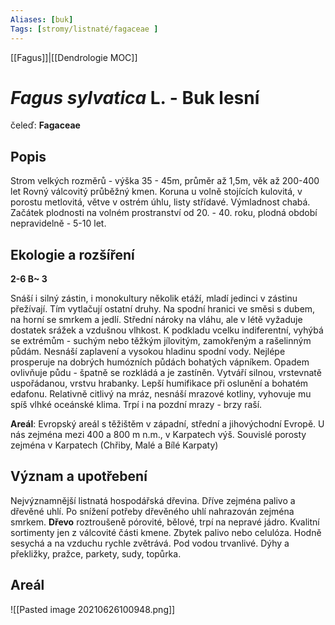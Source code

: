 ```yaml
---
Aliases: [buk]
Tags: [stromy/listnaté/fagaceae ]
---
```

[[Fagus]]|[[Dendrologie MOC]]


# *Fagus sylvatica* L. - Buk lesní

čeleď: **Fagaceae**

## Popis
Strom velkých rozměrů - výška 35 - 45m, průměr až 1,5m, věk až 200-400 let
Rovný válcovitý průběžný kmen.
Koruna u volně stojících kulovitá, v porostu metlovitá, větve v ostrém úhlu, listy střídavé.
Výmladnost chabá.
Začátek plodnosti na volném prostranství od 20. - 40. roku, plodná období nepravidelně - 5-10 let.

## Ekologie a rozšíření
**2-6 B~ 3**

Snáší i silný zástin, i monokultury několik etáží, mladí jedinci v zástinu přežívají. Tím vytlačují ostatní druhy. Na spodní hranici ve směsi s dubem, na horní se smrkem a jedlí.
Střední nároky na vláhu, ale v létě vyžaduje dostatek srážek a vzdušnou vlhkost. K podkladu vcelku indiferentní, vyhýbá se extrémům - suchým nebo těžkým jílovitým,  zamokřeným a rašelinným půdám. Nesnáší zaplavení a vysokou hladinu spodní vody. Nejlépe prosperuje na dobrých humózních půdách bohatých vápníkem.
Opadem ovlivňuje půdu - špatně se rozkládá a je zastíněn. Vytváří silnou, vrstevnatě uspořádanou, vrstvu hrabanky. Lepší humifikace při oslunění a bohatém edafonu.
Relativně citlivý na mráz, nesnáší mrazové kotliny, vyhovuje mu spíš vlhké oceánské klima. Trpí i na pozdní mrazy - brzy raší.

**Areál**: Evropský areál s těžištěm v západní, střední a jihovýchodní Evropě.
U nás zejména mezi 400 a 800 m n.m., v Karpatech výš. Souvislé porosty zejména v Karpatech (Chřiby, Malé a Bílé Karpaty)

## Význam a upotřebení
Nejvýznamnější listnatá hospodářská dřevina. Dříve zejména palivo a dřevěné uhlí. Po snížení potřeby dřevěného uhlí nahrazován zejména smrkem.
**Dřevo** roztroušeně pórovité, bělové, trpí na nepravé jádro.
Kvalitní sortimenty jen z válcovité části kmene. Zbytek palivo nebo celulóza. Hodně sesychá a na vzduchu rychle zvětrává. Pod vodou trvanlivé. Dýhy a překližky, pražce, parkety, sudy, topůrka.

## Areál

![[Pasted image 20210626100948.png]]

